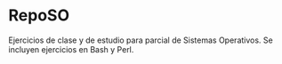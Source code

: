 # RepoSO
Ejercicios de clase y de estudio para parcial de Sistemas Operativos. Se incluyen ejercicios en Bash y Perl.
